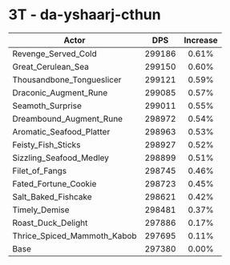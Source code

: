 # 3T - da-yshaarj-cthun
| Actor | DPS | Increase |
|---|:---:|:---:|
|Revenge_Served_Cold|299186|0.61%|
|Great_Cerulean_Sea|299150|0.60%|
|Thousandbone_Tongueslicer|299121|0.59%|
|Draconic_Augment_Rune|299085|0.57%|
|Seamoth_Surprise|299011|0.55%|
|Dreambound_Augment_Rune|298972|0.54%|
|Aromatic_Seafood_Platter|298963|0.53%|
|Feisty_Fish_Sticks|298927|0.52%|
|Sizzling_Seafood_Medley|298899|0.51%|
|Filet_of_Fangs|298745|0.46%|
|Fated_Fortune_Cookie|298723|0.45%|
|Salt_Baked_Fishcake|298621|0.42%|
|Timely_Demise|298481|0.37%|
|Roast_Duck_Delight|297886|0.17%|
|Thrice_Spiced_Mammoth_Kabob|297695|0.11%|
|Base|297380|0.00%|

